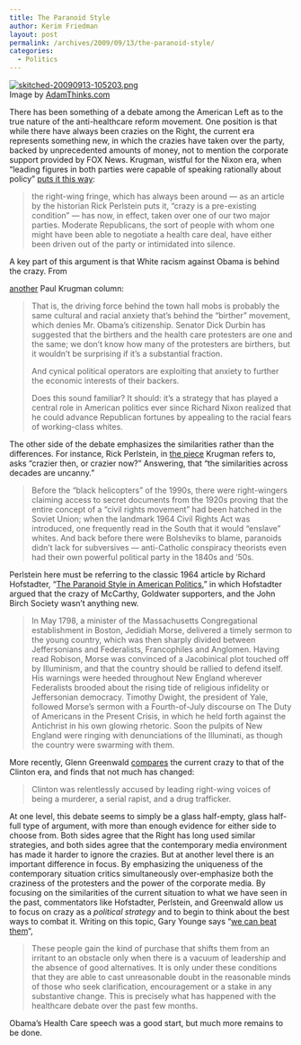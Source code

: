 ```yaml
---
title: The Paranoid Style
author: Kerim Friedman
layout: post
permalink: /archives/2009/09/13/the-paranoid-style/
categories:
  - Politics
---
```

<a href="http://adamthinks.com/tax-plan/" onclick="_gaq.push(['_trackEvent', 'outbound-article', 'http://adamthinks.com/tax-plan/', '']);" ><img src="http://img.skitch.com/20090913-rqb6q2wehrrdqd6rgkpkpgch8r.png" alt="skitched-20090913-105203.png" /></a>  
Image by <a href="http://adamthinks.com/tax-plan/" onclick="_gaq.push(['_trackEvent', 'outbound-article', 'http://adamthinks.com/tax-plan/', 'AdamThinks.com']);" >AdamThinks.com</a>

There has been something of a debate among the American Left as to the true nature of the anti-healthcare reform movement. One position is that while there have always been crazies on the Right, the current era represents something new, in which the crazies have taken over the party, backed by unprecedented amounts of money, not to mention the corporate support provided by FOX News. Krugman, wistful for the Nixon era, when &#8220;leading figures in both parties were capable of speaking rationally about policy&#8221; <a href="http://www.nytimes.com/2009/08/31/opinion/31krugman.html?partner=rssnyt&emc=rss" onclick="_gaq.push(['_trackEvent', 'outbound-article', 'http://www.nytimes.com/2009/08/31/opinion/31krugman.html?partner=rssnyt&emc=rss', 'puts it this way']);" >puts it this way</a>:

> the right-wing fringe, which has always been around — as an article by the historian Rick Perlstein puts it, “crazy is a pre-existing condition” — has now, in effect, taken over one of our two major parties. Moderate Republicans, the sort of people with whom one might have been able to negotiate a health care deal, have either been driven out of the party or intimidated into silence.

<!--more-->A key part of this argument is that White racism against Obama is behind the crazy. From 

<a href="http://www.nytimes.com/2009/08/07/opinion/07krugman.html?partner=rssnyt&emc=rss" onclick="_gaq.push(['_trackEvent', 'outbound-article', 'http://www.nytimes.com/2009/08/07/opinion/07krugman.html?partner=rssnyt&emc=rss', 'another']);" >another</a> Paul Krugman column:

> That is, the driving force behind the town hall mobs is probably the same cultural and racial anxiety that’s behind the “birther” movement, which denies Mr. Obama’s citizenship. Senator Dick Durbin has suggested that the birthers and the health care protesters are one and the same; we don’t know how many of the protesters are birthers, but it wouldn’t be surprising if it’s a substantial fraction.
> 
> And cynical political operators are exploiting that anxiety to further the economic interests of their backers.
> 
> Does this sound familiar? It should: it’s a strategy that has played a central role in American politics ever since Richard Nixon realized that he could advance Republican fortunes by appealing to the racial fears of working-class whites.

The other side of the debate emphasizes the similarities rather than the differences. For instance, Rick Perlstein, in <a href="http://www.washingtonpost.com/wp-dyn/content/article/2009/08/14/AR2009081401495_pf.html" onclick="_gaq.push(['_trackEvent', 'outbound-article', 'http://www.washingtonpost.com/wp-dyn/content/article/2009/08/14/AR2009081401495_pf.html', 'the piece']);" >the piece</a> Krugman refers to, asks &#8220;crazier then, or crazier now?&#8221; Answering, that &#8220;the similarities across decades are uncanny.&#8221;

> Before the &#8220;black helicopters&#8221; of the 1990s, there were right-wingers claiming access to secret documents from the 1920s proving that the entire concept of a &#8220;civil rights movement&#8221; had been hatched in the Soviet Union; when the landmark 1964 Civil Rights Act was introduced, one frequently read in the South that it would &#8220;enslave&#8221; whites. And back before there were Bolsheviks to blame, paranoids didn&#8217;t lack for subversives &#8212; anti-Catholic conspiracy theorists even had their own powerful political party in the 1840s and &#8217;50s.

Perlstein here must be referring to the classic 1964 article by Richard Hofstadter, &#8220;<a href="http://karws.gso.uri.edu/jfk/conspiracy_theory/the_paranoid_mentality/the_paranoid_style.html" onclick="_gaq.push(['_trackEvent', 'outbound-article', 'http://karws.gso.uri.edu/jfk/conspiracy_theory/the_paranoid_mentality/the_paranoid_style.html', 'The Paranoid Style in American Politics']);" >The Paranoid Style in American Politics</a>,&#8221; in which Hofstadter argued that the crazy of McCarthy, Goldwater supporters, and the John Birch Society wasn&#8217;t anything new.

> In May 1798, a minister of the Massachusetts Congregational establishment in Boston, Jedidiah Morse, delivered a timely sermon to the young country, which was then sharply divided between Jeffersonians and Federalists, Francophiles and Anglomen. Having read Robison, Morse was convinced of a Jacobinical plot touched off by Illuminism, and that the country should be rallied to defend itself. His warnings were heeded throughout New England wherever Federalists brooded about the rising tide of religious infidelity or Jeffersonian democracy. Timothy Dwight, the president of Yale, followed Morse’s sermon with a Fourth-of-July discourse on The Duty of Americans in the Present Crisis, in which he held forth against the Antichrist in his own glowing rhetoric. Soon the pulpits of New England were ringing with denunciations of the Illuminati, as though the country were swarming with them.

More recently, Glenn Greenwald <a href="http://www.salon.com/opinion/greenwald/2009/09/12/conservatives/index.html?acquire" onclick="_gaq.push(['_trackEvent', 'outbound-article', 'http://www.salon.com/opinion/greenwald/2009/09/12/conservatives/index.html?acquire', 'compares']);" >compares</a> the current crazy to that of the Clinton era, and finds that not much has changed:

> Clinton was relentlessly accused by leading right-wing voices of being a murderer, a serial rapist, and a drug trafficker.

At one level, this debate seems to simply be a glass half-empty, glass half-full type of argument, with more than enough evidence for either side to choose from. Both sides agree that the Right has long used similar strategies, and both sides agree that the contemporary media environment has made it harder to ignore the crazies. But at another level there is an important difference in focus. By emphasizing the uniqueness of the contemporary situation critics simultaneously over-emphasize both the craziness of the protesters and the power of the corporate media. By focusing on the similarities of the current situation to what we have seen in the past, commentators like Hofstadter, Perlstein, and Greenwald allow us to focus on crazy as a *political strategy* and to begin to think about the best ways to combat it. Writing on this topic, Gary Younge says &#8220;<a href="http://www.thenation.com/doc/20090928/younge" onclick="_gaq.push(['_trackEvent', 'outbound-article', 'http://www.thenation.com/doc/20090928/younge', 'we can beat them']);" >we can beat them</a>&#8220;,

> These people gain the kind of purchase that shifts them from an irritant to an obstacle only when there is a vacuum of leadership and the absence of good alternatives. It is only under these conditions that they are able to cast unreasonable doubt in the reasonable minds of those who seek clarification, encouragement or a stake in any substantive change. This is precisely what has happened with the healthcare debate over the past few months.

Obama&#8217;s Health Care speech was a good start, but much more remains to be done.

